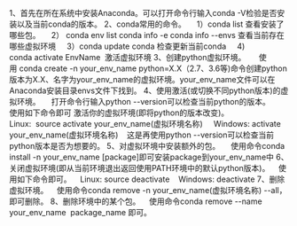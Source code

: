 1、首先在所在系统中安装Anaconda。可以打开命令行输入conda -V检验是否安装以及当前conda的版本。
2、conda常用的命令。
    1）conda list 查看安装了哪些包。
    2）
conda env list
conda info -e
conda info --envs
查看当前存在哪些虚拟环境
    3）conda update conda 检查更新当前conda
    4) conda activate EnvName  激活虚拟环境
3、创建python虚拟环境。
     使用 conda create -n your_env_name python=X.X（2.7、3.6等)命令创建python版本为X.X、名字为your_env_name的虚拟环境。your_env_name文件可以在Anaconda安装目录envs文件下找到。
4、使用激活(或切换不同python版本)的虚拟环境。
    打开命令行输入python --version可以检查当前python的版本。
    使用如下命令即可 激活你的虚拟环境(即将python的版本改变)。
    Linux:  source activate your_env_name(虚拟环境名称)
    Windows: activate your_env_name(虚拟环境名称)
   这是再使用python --version可以检查当前python版本是否为想要的。
5、对虚拟环境中安装额外的包。
    使用命令conda install -n your_env_name [package]即可安装package到your_env_name中
6、关闭虚拟环境(即从当前环境退出返回使用PATH环境中的默认python版本)。
   使用如下命令即可。
   Linux: source deactivate
   Windows: deactivate
7、删除虚拟环境。
   使用命令conda remove -n your_env_name(虚拟环境名称) --all， 即可删除。
8、删除环境中的某个包。
   使用命令conda remove --name your_env_name  package_name 即可。
